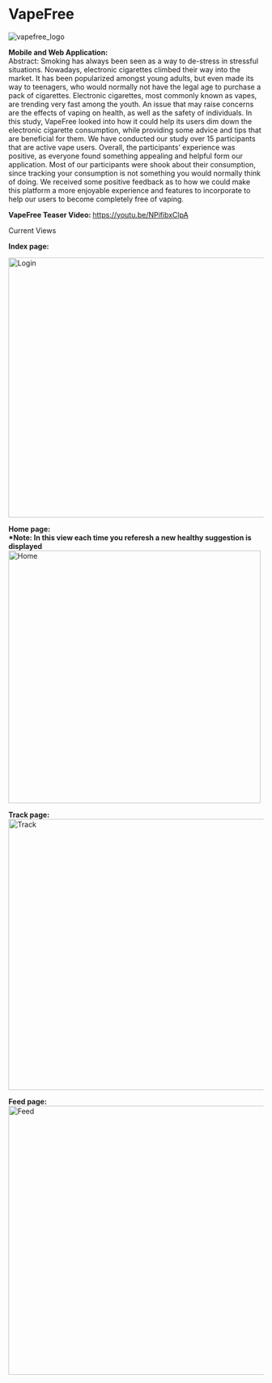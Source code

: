# VapeFree
![vapefree_logo](https://user-images.githubusercontent.com/32074351/115099523-6b129e80-9f04-11eb-9004-60c468275a40.png)<br>

<b> Mobile and Web Application:</b><br>
Abstract:   Smoking has always been seen as a way to de-stress in stressful situations. Nowadays, electronic cigarettes climbed their way into the market. It has been popularized amongst young adults, but even made its way to teenagers, who would normally not have the legal age to purchase a pack of cigarettes. Electronic cigarettes, most commonly known as vapes, are trending very fast among the youth. An issue that may raise concerns are the effects of vaping on health, as well as the safety of individuals. In this study, VapeFree looked into how it could help its users dim down the electronic cigarette consumption, while providing some advice and tips that are beneficial for them. We have conducted our study over 15 participants that are active vape users. Overall, the participants’ experience was positive, as everyone found something appealing and helpful form our application. Most of our participants were shook about their consumption, since tracking your consumption is not something you would normally think of doing. We received some positive feedback as to how we could make this platform a more enjoyable experience and features to incorporate to help our users to become completely free of vaping.<br>

<b>VapeFree Teaser Video: </b>https://youtu.be/NPifibxClpA

Current Views

<b>Index page:</b><br>

<img width="512" alt="Login" src="https://user-images.githubusercontent.com/32074351/115919703-31332200-a447-11eb-8459-7880b960c697.PNG">


<b>Home page:</b><br>
<b>*Note: In this view each time you referesh a new healthy suggestion is displayed</b>
<img width="498" alt="Home" src="https://user-images.githubusercontent.com/32074351/115919782-4ad46980-a447-11eb-87c7-1fdf26e1e65f.PNG">


<b>Track page:</b><br>
<img width="534" alt="Track" src="https://user-images.githubusercontent.com/32074351/115919810-52940e00-a447-11eb-8d4f-dc9cc433e777.PNG">



<b>Feed page:</b><br>
<img width="530" alt="Feed" src="https://user-images.githubusercontent.com/32074351/115919828-5889ef00-a447-11eb-9320-8b019a4b18a4.PNG">






